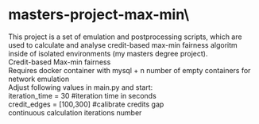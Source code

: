 # masters-project-max-min\
This project is a set of emulation and postprocessing scripts, which are used to calculate and analyse credit-based max-min fairness algoritm inside of isolated environments (my masters degree project).\
Credit-based Max-min fairness\
Requires docker container with mysql + n number of empty containers for network emulation\
Adjust following values in main.py and start:\
iteration_time = 30 #iteration time in seconds\
credit_edges = [100,300] #calibrate credits gap\
continuous calculation iterations number
